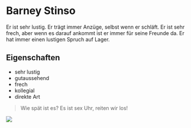 # Barney Stinso
Er ist sehr lustig. Er trägt immer Anzüge,
selbst wenn er schläft. Er ist sehr frech, aber wenn
es darauf ankommt ist er immer für seine Freunde da.
Er hat immer einen lustigen Spruch auf Lager.
## Eigenschaften
* sehr lustig
* gutaussehend
* frech
* kollegial
* direkte Art


> Wie spät ist es? Es ist sex Uhr, reiten wir los!

<img src="https://vignette.wikia.nocookie.net/himym/images/8/83/Rc0JG.jpg/revision/latest?cb=20130113174854"/>